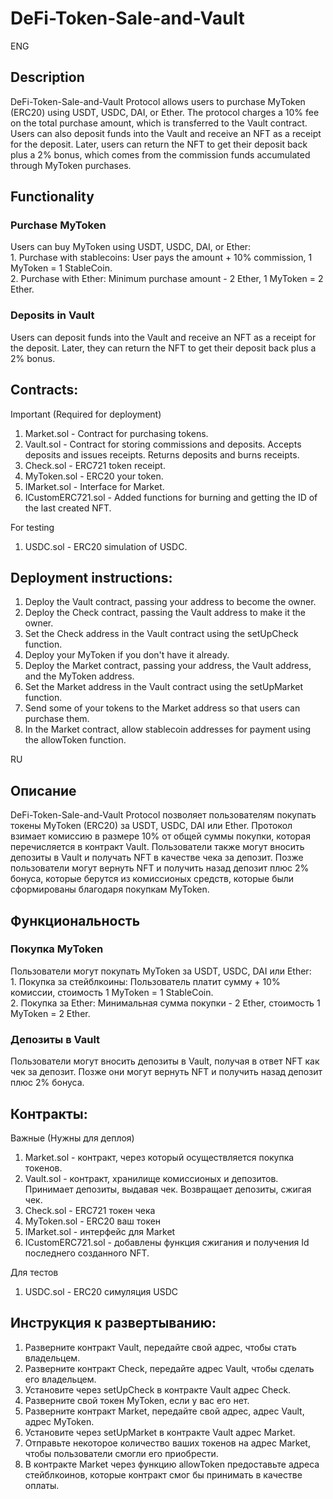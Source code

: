 # DeFi-Token-Sale-and-Vault  
ENG  
## Description
DeFi-Token-Sale-and-Vault Protocol allows users to purchase MyToken (ERC20) using USDT, USDC, DAI, or Ether. The protocol charges a 10% fee on the total purchase amount, which is transferred to the Vault contract. Users can also deposit funds into the Vault and receive an NFT as a receipt for the deposit. Later, users can return the NFT to get their deposit back plus a 2% bonus, which comes from the commission funds accumulated through MyToken purchases.

## Functionality

### Purchase MyToken  
Users can buy MyToken using USDT, USDC, DAI, or Ether:  
    1. Purchase with stablecoins: User pays the amount + 10% commission, 1 MyToken = 1 StableCoin.  
    2. Purchase with Ether: Minimum purchase amount - 2 Ether, 1 MyToken = 2 Ether.  
  
### Deposits in Vault
Users can deposit funds into the Vault and receive an NFT as a receipt for the deposit. Later, they can return the NFT to get their deposit back plus a 2% bonus.

## Contracts:  
Important (Required for deployment)  
1. Market.sol - Contract for purchasing tokens.
2. Vault.sol - Contract for storing commissions and deposits. Accepts deposits and issues receipts. Returns deposits and burns receipts.  
3. Check.sol - ERC721 token receipt.
3. MyToken.sol - ERC20 your token.
4. IMarket.sol - Interface for Market.
5. ICustomERC721.sol - Added functions for burning and getting the ID of the last created NFT.  
  
For testing  
1. USDC.sol - ERC20 simulation of USDC.

## Deployment instructions:  
1. Deploy the Vault contract, passing your address to become the owner.  
2. Deploy the Check contract, passing the Vault address to make it the owner.  
3. Set the Check address in the Vault contract using the setUpCheck function.  
4. Deploy your MyToken if you don't have it already.  
5. Deploy the Market contract, passing your address, the Vault address, and the MyToken address.  
6. Set the Market address in the Vault contract using the setUpMarket function.
7. Send some of your tokens to the Market address so that users can purchase them.
8. In the Market contract, allow stablecoin addresses for payment using the allowToken function.
  
RU  
## Описание
DeFi-Token-Sale-and-Vault Protocol позволяет пользователям покупать токены MyToken (ERC20) за USDT, USDC, DAI или Ether. Протокол взимает комиссию в размере 10% от общей суммы покупки, которая перечисляется в контракт Vault. Пользователи также могут вносить депозиты в Vault и получать NFT в качестве чека за депозит. Позже пользователи могут вернуть NFT и получить назад депозит плюс 2% бонуса, которые берутся из комиссионых средств, которые были сформированы благодаря покупкам MyToken.

## Функциональность

### Покупка MyToken  
Пользователи могут покупать MyToken за USDT, USDC, DAI или Ether:  
    1. Покупка за стейблкоины: Пользователь платит сумму + 10% комиссии, стоимость 1 MyToken = 1 StableCoin.  
    2. Покупка за Ether: Минимальная сумма покупки - 2 Ether, стоимость 1 MyToken = 2 Ether.  
  
### Депозиты в Vault
Пользователи могут вносить депозиты в Vault, получая в ответ NFT как чек за депозит. Позже они могут вернуть NFT и получить назад депозит плюс 2% бонуса.

## Контракты:  
Важные (Нужны для деплоя)  
1. Market.sol - контракт, через который осуществляется покупка токенов.
2. Vault.sol - контракт, хранилище комиссионых и депозитов. Принимает депозиты, выдавая чек. Возвращает депозиты, сжигая чек.  
3. Check.sol - ERC721 токен чека
3. MyToken.sol - ERC20 ваш токен
4. IMarket.sol - интерфейс для Market
5. ICustomERC721.sol - добавлены функция сжигания и получения Id последнего созданного NFT.  
  
Для тестов  
1. USDC.sol - ERC20 симуляция USDC

## Инструкция к развертыванию:  
1. Разверните контракт Vault, передайте свой адрес, чтобы стать владельцем.  
2. Разверните контракт Check, передайте адрес Vault, чтобы сделать его владельцем.  
3. Установите через setUpCheck в контракте Vault адрес Check.  
4. Разверните свой токен MyToken, если у вас его нет.  
5. Разверните контракт Market, передайте свой адрес, адрес Vault, адрес MyToken.  
6. Установите через setUpMarket в контракте Vault адрес Market.
7. Отправьте некоторое количество ваших токенов на адрес Market, чтобы пользователи смогли его приобрести.
8. В контракте Market через функцию allowToken предоставьте адреса стейблкоинов, которые контракт смог бы принимать в качестве оплаты.



